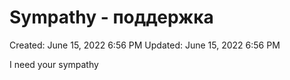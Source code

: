 # Sympathy - поддержка

Created: June 15, 2022 6:56 PM
Updated: June 15, 2022 6:56 PM

I need your sympathy